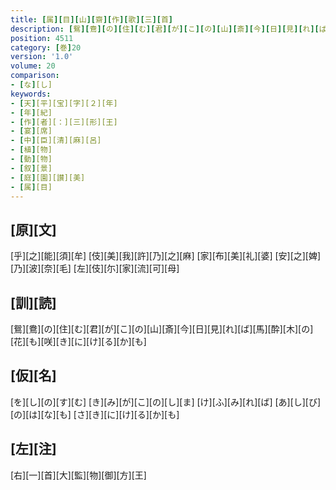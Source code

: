 ```yaml
---
title: [属][目][山][齋][作][歌][三][首]
description: [鴛][鴦][の][住][む][君][が][こ][の][山][斎][今][日][見][れ][ば][馬][酔][木][の][花][も][咲][き][に][け][る][か][も]
position: 4511
category: [巻]20
version: '1.0'
volume: 20
comparison:
- [な][し]
keywords:
- [天][平][宝][字][２][年]
- [年][紀]
- [作][者][：][三][形][王]
- [宴][席]
- [中][臣][清][麻][呂]
- [植][物]
- [動][物]
- [叙][景]
- [庭][園][讃][美]
- [属][目]
---
```


## [原][文]

[乎][之][能][須][牟] [伎][美][我][許][乃][之][麻] [家][布][美][礼][婆] [安][之][婢][乃][波][奈][毛] [左][伎][尓][家][流][可][母]

## [訓][読]

[鴛][鴦][の][住][む][君][が][こ][の][山][斎][今][日][見][れ][ば][馬][酔][木][の][花][も][咲][き][に][け][る][か][も]

## [仮][名]

[を][し][の][す][む] [き][み][が][こ][の][し][ま] [け][ふ][み][れ][ば] [あ][し][び][の][は][な][も] [さ][き][に][け][る][か][も]

## [左][注]

[右][一][首][大][監][物][御][方][王]
